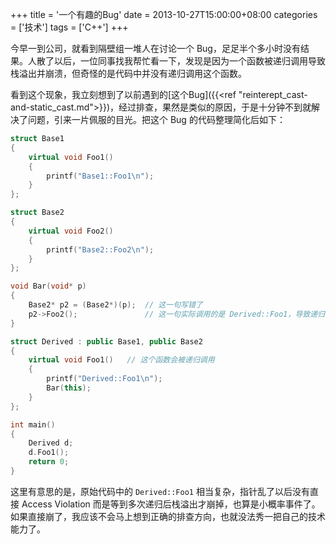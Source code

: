 +++
title = '一个有趣的Bug'
date = 2013-10-27T15:00:00+08:00
categories = ['技术']
tags = ['C++']
+++

今早一到公司，就看到隔壁组一堆人在讨论一个 Bug，足足半个多小时没有结果。人散了以后，一位同事找我帮忙看一下，发现是因为一个函数被递归调用导致栈溢出并崩溃，但奇怪的是代码中并没有递归调用这个函数。

看到这个现象，我立刻想到了以前遇到的[这个Bug]({{<ref "reinterept_cast-and-static_cast.md">}})，经过排查，果然是类似的原因，于是十分钟不到就解决了问题，引来一片佩服的目光。把这个 Bug 的代码整理简化后如下：

```cpp
struct Base1
{
	virtual void Foo1()
	{
		printf("Base1::Foo1\n");
	}
};

struct Base2
{
	virtual void Foo2()
	{
		printf("Base2::Foo2\n");
	}
};

void Bar(void* p)
{
	Base2* p2 = (Base2*)(p);  // 这一句写错了
	p2->Foo2();               // 这一句实际调用的是 Derived::Foo1，导致递归
}

struct Derived : public Base1, public Base2
{
	virtual void Foo1()   // 这个函数会被递归调用
	{
		printf("Derived::Foo1\n");
		Bar(this);
	}
};

int main()
{
	Derived d;
	d.Foo1();
	return 0;
}
```

这里有意思的是，原始代码中的 `Derived::Foo1` 相当复杂，指针乱了以后没有直接 Access Violation 而是等到多次递归后栈溢出才崩掉，也算是小概率事件了。如果直接崩了，我应该不会马上想到正确的排查方向，也就没法秀一把自己的技术能力了。
